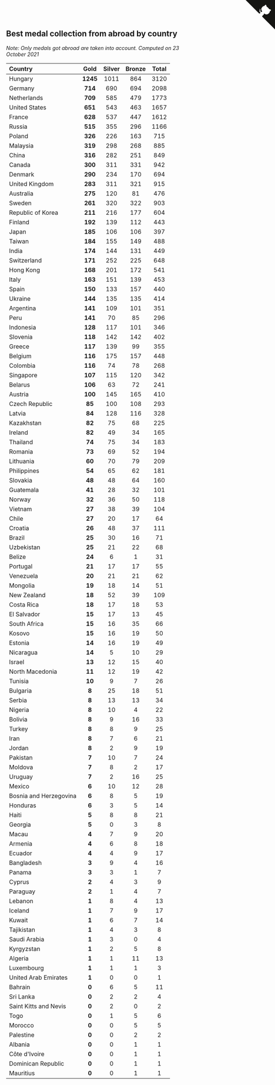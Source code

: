 ## Best medal collection from abroad by country

*Note: Only medals got abroad are taken into account.*
*Computed on 23 October 2021*

| Country | Gold | Silver | Bronze | Total |
| :--- | :--: | :--: | :--: | :--: |
| Hungary | **1245** | 1011 | 864 | 3120 |
| Germany | **714** | 690 | 694 | 2098 |
| Netherlands | **709** | 585 | 479 | 1773 |
| United States | **651** | 543 | 463 | 1657 |
| France | **628** | 537 | 447 | 1612 |
| Russia | **515** | 355 | 296 | 1166 |
| Poland | **326** | 226 | 163 | 715 |
| Malaysia | **319** | 298 | 268 | 885 |
| China | **316** | 282 | 251 | 849 |
| Canada | **300** | 311 | 331 | 942 |
| Denmark | **290** | 234 | 170 | 694 |
| United Kingdom | **283** | 311 | 321 | 915 |
| Australia | **275** | 120 | 81 | 476 |
| Sweden | **261** | 320 | 322 | 903 |
| Republic of Korea | **211** | 216 | 177 | 604 |
| Finland | **192** | 139 | 112 | 443 |
| Japan | **185** | 106 | 106 | 397 |
| Taiwan | **184** | 155 | 149 | 488 |
| India | **174** | 144 | 131 | 449 |
| Switzerland | **171** | 252 | 225 | 648 |
| Hong Kong | **168** | 201 | 172 | 541 |
| Italy | **163** | 151 | 139 | 453 |
| Spain | **150** | 133 | 157 | 440 |
| Ukraine | **144** | 135 | 135 | 414 |
| Argentina | **141** | 109 | 101 | 351 |
| Peru | **141** | 70 | 85 | 296 |
| Indonesia | **128** | 117 | 101 | 346 |
| Slovenia | **118** | 142 | 142 | 402 |
| Greece | **117** | 139 | 99 | 355 |
| Belgium | **116** | 175 | 157 | 448 |
| Colombia | **116** | 74 | 78 | 268 |
| Singapore | **107** | 115 | 120 | 342 |
| Belarus | **106** | 63 | 72 | 241 |
| Austria | **100** | 145 | 165 | 410 |
| Czech Republic | **85** | 100 | 108 | 293 |
| Latvia | **84** | 128 | 116 | 328 |
| Kazakhstan | **82** | 75 | 68 | 225 |
| Ireland | **82** | 49 | 34 | 165 |
| Thailand | **74** | 75 | 34 | 183 |
| Romania | **73** | 69 | 52 | 194 |
| Lithuania | **60** | 70 | 79 | 209 |
| Philippines | **54** | 65 | 62 | 181 |
| Slovakia | **48** | 48 | 64 | 160 |
| Guatemala | **41** | 28 | 32 | 101 |
| Norway | **32** | 36 | 50 | 118 |
| Vietnam | **27** | 38 | 39 | 104 |
| Chile | **27** | 20 | 17 | 64 |
| Croatia | **26** | 48 | 37 | 111 |
| Brazil | **25** | 30 | 16 | 71 |
| Uzbekistan | **25** | 21 | 22 | 68 |
| Belize | **24** | 6 | 1 | 31 |
| Portugal | **21** | 17 | 17 | 55 |
| Venezuela | **20** | 21 | 21 | 62 |
| Mongolia | **19** | 18 | 14 | 51 |
| New Zealand | **18** | 52 | 39 | 109 |
| Costa Rica | **18** | 17 | 18 | 53 |
| El Salvador | **15** | 17 | 13 | 45 |
| South Africa | **15** | 16 | 35 | 66 |
| Kosovo | **15** | 16 | 19 | 50 |
| Estonia | **14** | 16 | 19 | 49 |
| Nicaragua | **14** | 5 | 10 | 29 |
| Israel | **13** | 12 | 15 | 40 |
| North Macedonia | **11** | 12 | 19 | 42 |
| Tunisia | **10** | 9 | 7 | 26 |
| Bulgaria | **8** | 25 | 18 | 51 |
| Serbia | **8** | 13 | 13 | 34 |
| Nigeria | **8** | 10 | 4 | 22 |
| Bolivia | **8** | 9 | 16 | 33 |
| Turkey | **8** | 8 | 9 | 25 |
| Iran | **8** | 7 | 6 | 21 |
| Jordan | **8** | 2 | 9 | 19 |
| Pakistan | **7** | 10 | 7 | 24 |
| Moldova | **7** | 8 | 2 | 17 |
| Uruguay | **7** | 2 | 16 | 25 |
| Mexico | **6** | 10 | 12 | 28 |
| Bosnia and Herzegovina | **6** | 8 | 5 | 19 |
| Honduras | **6** | 3 | 5 | 14 |
| Haiti | **5** | 8 | 8 | 21 |
| Georgia | **5** | 0 | 3 | 8 |
| Macau | **4** | 7 | 9 | 20 |
| Armenia | **4** | 6 | 8 | 18 |
| Ecuador | **4** | 4 | 9 | 17 |
| Bangladesh | **3** | 9 | 4 | 16 |
| Panama | **3** | 3 | 1 | 7 |
| Cyprus | **2** | 4 | 3 | 9 |
| Paraguay | **2** | 1 | 4 | 7 |
| Lebanon | **1** | 8 | 4 | 13 |
| Iceland | **1** | 7 | 9 | 17 |
| Kuwait | **1** | 6 | 7 | 14 |
| Tajikistan | **1** | 4 | 3 | 8 |
| Saudi Arabia | **1** | 3 | 0 | 4 |
| Kyrgyzstan | **1** | 2 | 5 | 8 |
| Algeria | **1** | 1 | 11 | 13 |
| Luxembourg | **1** | 1 | 1 | 3 |
| United Arab Emirates | **1** | 0 | 0 | 1 |
| Bahrain | **0** | 6 | 5 | 11 |
| Sri Lanka | **0** | 2 | 2 | 4 |
| Saint Kitts and Nevis | **0** | 2 | 0 | 2 |
| Togo | **0** | 1 | 5 | 6 |
| Morocco | **0** | 0 | 5 | 5 |
| Palestine | **0** | 0 | 2 | 2 |
| Albania | **0** | 0 | 1 | 1 |
| Côte d'Ivoire | **0** | 0 | 1 | 1 |
| Dominican Republic | **0** | 0 | 1 | 1 |
| Mauritius | **0** | 0 | 1 | 1 |


<a href="https://github.com/jonatanklosko/wca_statistics" class="github-corner" aria-label="View source on Github"><svg width="80" height="80" viewBox="0 0 250 250" style="fill:#151513; color:#fff; position: absolute; top: 0; border: 0; right: 0;" aria-hidden="true"><path d="M0,0 L115,115 L130,115 L142,142 L250,250 L250,0 Z"></path><path d="M128.3,109.0 C113.8,99.7 119.0,89.6 119.0,89.6 C122.0,82.7 120.5,78.6 120.5,78.6 C119.2,72.0 123.4,76.3 123.4,76.3 C127.3,80.9 125.5,87.3 125.5,87.3 C122.9,97.6 130.6,101.9 134.4,103.2" fill="currentColor" style="transform-origin: 130px 106px;" class="octo-arm"></path><path d="M115.0,115.0 C114.9,115.1 118.7,116.5 119.8,115.4 L133.7,101.6 C136.9,99.2 139.9,98.4 142.2,98.6 C133.8,88.0 127.5,74.4 143.8,58.0 C148.5,53.4 154.0,51.2 159.7,51.0 C160.3,49.4 163.2,43.6 171.4,40.1 C171.4,40.1 176.1,42.5 178.8,56.2 C183.1,58.6 187.2,61.8 190.9,65.4 C194.5,69.0 197.7,73.2 200.1,77.6 C213.8,80.2 216.3,84.9 216.3,84.9 C212.7,93.1 206.9,96.0 205.4,96.6 C205.1,102.4 203.0,107.8 198.3,112.5 C181.9,128.9 168.3,122.5 157.7,114.1 C157.9,116.9 156.7,120.9 152.7,124.9 L141.0,136.5 C139.8,137.7 141.6,141.9 141.8,141.8 Z" fill="currentColor" class="octo-body"></path></svg></a><style>.github-corner:hover .octo-arm{animation:octocat-wave 560ms ease-in-out}@keyframes octocat-wave{0%,100%{transform:rotate(0)}20%,60%{transform:rotate(-25deg)}40%,80%{transform:rotate(10deg)}}@media (max-width:500px){.github-corner:hover .octo-arm{animation:none}.github-corner .octo-arm{animation:octocat-wave 560ms ease-in-out}}</style>
